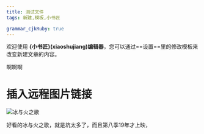 ```yaml
---
title: 测试文件
tags: 新建,模板,小书匠

grammar_cjkRuby: true
---
```


欢迎使用 **{小书匠}(xiaoshujiang)编辑器**，您可以通过==设置==里的修改模板来改变新建文章的内容。

啊啊啊
# 插入远程图片链接
![冰与火之歌][1]


  [1]: https://wx3.sinaimg.cn/mw690/e5b00a87ly1ficc8brvlqj20zk0qo782.jpg
好看的冰与火之歌，就是坑太多了，而且第八季19年才上映， 

